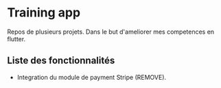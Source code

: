 # Training app

Repos de plusieurs projets. Dans le but d'ameliorer mes competences en flutter.

## Liste des fonctionnalités

- Integration du module de payment Stripe (REMOVE).
